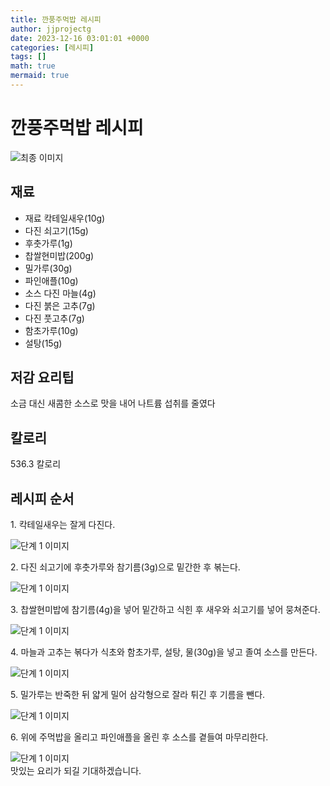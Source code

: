 ```yaml
---
title: 깐풍주먹밥 레시피
author: jjprojectg
date: 2023-12-16 03:01:01 +0000
categories: [레시피]
tags: []
math: true
mermaid: true
---
```

<meta name="og:type" content="website"/>
<meta charset="UTF-8"/>
<div class="header">
  <h1>깐풍주먹밥 레시피</h1>
</div>

<div class="container my-4">
  <div class="row">
    <div class="col-12 col-md-6">
      <div class="recipe-image">
        <img src="http://www.foodsafetykorea.go.kr/uploadimg/cook/10_00222_2.png" class="step-image" alt="최종 이미지"/>
      </div>
    </div>
    <div class="col-12 col-md-6">
      <div class="ingredients">
        <h2>재료</h2>
        <ul class="card">
          <li> 재료 칵테일새우(10g) </li>
          <li>  다진 쇠고기(15g) </li>
          <li>  후춧가루(1g) </li>
          <li> 찹쌀현미밥(200g) </li>
          <li>  밀가루(30g) </li>
          <li>  파인애플(10g) </li>
          <li> 소스 다진 마늘(4g) </li>
          <li>  다진 붉은 고추(7g) </li>
          <li>  다진 풋고추(7g) </li>
          <li> 함초가루(10g) </li>
          <li>  설탕(15g) </li>
</ul>
      </div>
    </div>
    <div class="col-12 col-md-6">
      <div class="ingredients">
        <h2>저감 요리팁</h2>
        <div class="card"> 
          <p>
            소금 대신 새콤한 소스로 맛을 내어 나트륨 섭취를 줄였다
          </p>
        </div>
      </div>
      <div class="ingredients">
        <h2>칼로리</h2>
        <div class="card"> 
          <p>
            536.3 칼로리
          </p>
        </div>
      </div>
    </div>
  </div>

  <h2 class="my-4">레시피 순서</h2>
  <div class="card recipe-card">
    <div class="card-body recipe-step">
      <p class="card-text step-description">1. 칵테일새우는 잘게 다진다.</p>
      <img src="http://www.foodsafetykorea.go.kr/uploadimg/cook/20_00222_1.png" alt="단계 1 이미지" class="step-image"/>
    </div>
  </div>
  <div class="card recipe-card">
    <div class="card-body recipe-step">
      <p class="card-text step-description">2. 다진 쇠고기에 후춧가루와
참기름(3g)으로 밑간한 후 볶는다.</p>
      <img src="http://www.foodsafetykorea.go.kr/uploadimg/cook/20_00222_2.png" alt="단계 1 이미지" class="step-image"/>
    </div>
  </div>
  <div class="card recipe-card">
    <div class="card-body recipe-step">
      <p class="card-text step-description">3. 찹쌀현미밥에 참기름(4g)을 넣어
밑간하고 식힌 후 새우와 쇠고기를
넣어 뭉쳐준다.</p>
      <img src="http://www.foodsafetykorea.go.kr/uploadimg/cook/20_00222_3.png" alt="단계 1 이미지" class="step-image"/>
    </div>
  </div>
  <div class="card recipe-card">
    <div class="card-body recipe-step">
      <p class="card-text step-description">4. 마늘과 고추는 볶다가 식초와
함초가루, 설탕, 물(30g)을 넣고 졸여
소스를 만든다.</p>
      <img src="http://www.foodsafetykorea.go.kr/uploadimg/cook/20_00222_4.png" alt="단계 1 이미지" class="step-image"/>
    </div>
  </div>
  <div class="card recipe-card">
    <div class="card-body recipe-step">
      <p class="card-text step-description">5. 밀가루는 반죽한 뒤 얇게 밀어
삼각형으로 잘라 튀긴 후 기름을
뺀다.</p>
      <img src="http://www.foodsafetykorea.go.kr/uploadimg/cook/20_00222_5.png" alt="단계 1 이미지" class="step-image"/>
    </div>
  </div>
  <div class="card recipe-card">
    <div class="card-body recipe-step">
      <p class="card-text step-description">6. 위에 주먹밥을 올리고 파인애플을
올린 후 소스를 곁들여 마무리한다.</p>
      <img src="http://www.foodsafetykorea.go.kr/uploadimg/cook/20_00222_6.png" alt="단계 1 이미지" class="step-image"/>
    </div>
  </div>

</div>
맛있는 요리가 되길 기대하겠습니다.
